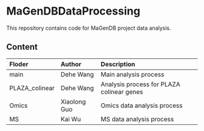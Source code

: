 # MaGenDBDataProcessing
This repository contains code for MaGenDB project data analysis.

## Content

| Floder         | Author       | Description                               |
|:---------------|:-------------|:------------------------------------------|
| main           | Dehe Wang    | Main analysis process                     |
| PLAZA_colinear | Dehe Wang    | Analysis process for PLAZA colinear genes |
| Omics          | Xiaolong Guo | Omics data analysis process               |
| MS             | Kai Wu       | MS data analysis process                  |